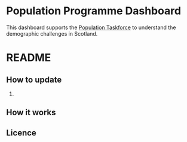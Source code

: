 # Population Programme Dashboard
This dashboard supports the [Population Taskforce](https://www.gov.scot/groups/population-task-force/) to understand the demographic challenges in Scotland.
  
# README

## How to update
1. 

## How it works

## Licence
